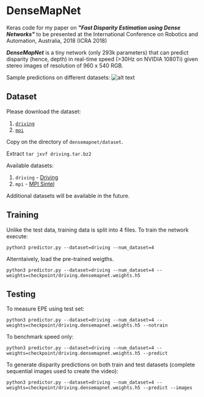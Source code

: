 # DenseMapNet
Keras code for my paper on **_"Fast Disparity Estimation using Dense Networks"_** to be presented at the International Conference on Robotics and Automation, Australia, 2018 (ICRA 2018)

**_DenseMapNet_** is a tiny network (only 293k parameters) that can predict disparity (hence, depth) in real-time speed (>30Hz on NVIDIA 1080Ti) given stereo images of resolution of 960 x 540 RGB.

Sample predictions on different datasets: 
![alt text](https://github.com/roatienza/densemapnet/blob/master/media/Driving.png "Sample predictions")

## Dataset
Please download the dataset:
1. [`driving`](https://drive.google.com/file/d/1q01ffNwvnZkrdw58_LIX-tf-vkzsGGmI/view?usp=sharing)
2. [`mpi`](https://drive.google.com/file/d/1mntUmDxpmCPafYh9nCDWPgT6JyzVovDK/view?usp=sharing)

Copy on the directory of `densemapnet/dataset`.

Extract `tar jxvf driving.tar.bz2`

Available datasets:

1. `driving` - [Driving](https://lmb.informatik.uni-freiburg.de/resources/datasets/SceneFlowDatasets.en.html) 
2. `mpi` - [MPI Sintel](http://sintel.is.tue.mpg.de/)

Additional datasets will be available in the future.

## Training
Unlike  the test data, training data is split into 4 files. To train the network execute:

`python3 predictor.py --dataset=driving --num_dataset=4`

Alterntaively, load the pre-trained weigths.

`python3 predictor.py --dataset=driving --num_dataset=4 --weights=checkpoint/driving.densemapnet.weights.h5`

## Testing

To measure EPE using test set:

`python3 predictor.py --dataset=driving --num_dataset=4 --weights=checkpoint/driving.densemapnet.weights.h5 --notrain`

To benchmark speed only:

`python3 predictor.py --dataset=driving --num_dataset=4 --weights=checkpoint/driving.densemapnet.weights.h5 --predict`

To generate disparity predictions on both train and test datasets (complete sequential images used to create the video):

`python3 predictor.py --dataset=driving --num_dataset=4 --weights=checkpoint/driving.densemapnet.weights.h5 --predict
--images`

